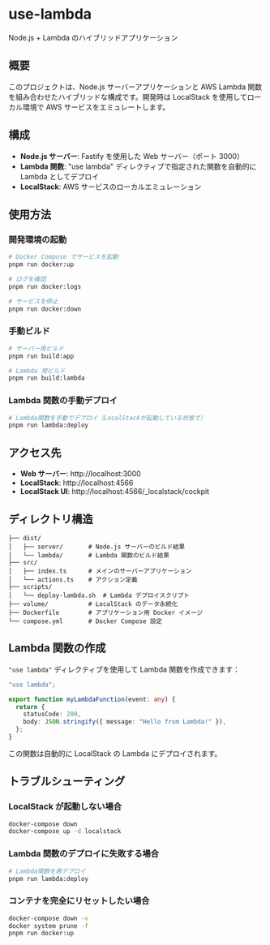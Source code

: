 # use-lambda

Node.js + Lambda のハイブリッドアプリケーション

## 概要

このプロジェクトは、Node.js サーバーアプリケーションと AWS Lambda 関数を組み合わせたハイブリッドな構成です。開発時は LocalStack を使用してローカル環境で AWS サービスをエミュレートします。

## 構成

- **Node.js サーバー**: Fastify を使用した Web サーバー（ポート 3000）
- **Lambda 関数**: "use lambda" ディレクティブで指定された関数を自動的に Lambda としてデプロイ
- **LocalStack**: AWS サービスのローカルエミュレーション

## 使用方法

### 開発環境の起動

```bash
# Docker Compose でサービスを起動
pnpm run docker:up

# ログを確認
pnpm run docker:logs

# サービスを停止
pnpm run docker:down
```

### 手動ビルド

```bash
# サーバー用ビルド
pnpm run build:app

# Lambda 用ビルド
pnpm run build:lambda
```

### Lambda 関数の手動デプロイ

```bash
# Lambda関数を手動でデプロイ（LocalStackが起動している状態で）
pnpm run lambda:deploy
```

## アクセス先

- **Web サーバー**: http://localhost:3000
- **LocalStack**: http://localhost:4566
- **LocalStack UI**: http://localhost:4566/\_localstack/cockpit

## ディレクトリ構造

```
├── dist/
│   ├── server/       # Node.js サーバーのビルド結果
│   └── lambda/       # Lambda 関数のビルド結果
├── src/
│   ├── index.ts      # メインのサーバーアプリケーション
│   └── actions.ts    # アクション定義
├── scripts/
│   └── deploy-lambda.sh  # Lambda デプロイスクリプト
├── volume/           # LocalStack のデータ永続化
├── Dockerfile        # アプリケーション用 Docker イメージ
└── compose.yml       # Docker Compose 設定
```

## Lambda 関数の作成

`"use lambda"` ディレクティブを使用して Lambda 関数を作成できます：

```typescript
"use lambda";

export function myLambdaFunction(event: any) {
  return {
    statusCode: 200,
    body: JSON.stringify({ message: "Hello from Lambda!" }),
  };
}
```

この関数は自動的に LocalStack の Lambda にデプロイされます。

## トラブルシューティング

### LocalStack が起動しない場合

```bash
docker-compose down
docker-compose up -d localstack
```

### Lambda 関数のデプロイに失敗する場合

```bash
# Lambda関数を再デプロイ
pnpm run lambda:deploy
```

### コンテナを完全にリセットしたい場合

```bash
docker-compose down -v
docker system prune -f
pnpm run docker:up
```
